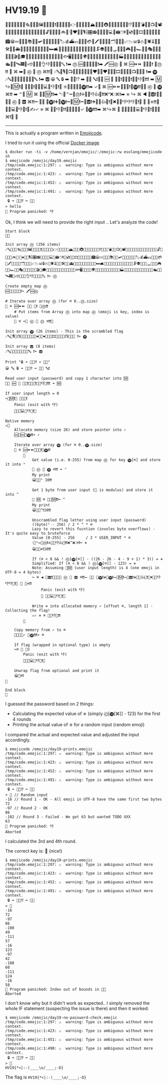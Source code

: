# HV19.19 🎅

🏁🍇🎶🔤🐇🦁🍟🗞🍰📘🥖🖼🚩🥩😵⛺❗️🥐😀🍉🥞🏁👉️🧀🍎🍪🚀🙋🏔🍊😛🐔🚇🔷🎶📄🍦📩🍋💩⁉️🍄🥜🦖💣🎄🥨📺🥯📽🍖🐠📘👄🍔🍕🐖🌭🍷🦑🍴⛪🤧🌟🔓🔥🎁🧦🤬🚲🔔🕯🥶❤️💎📯🎙🎚🎛📻📱🔋😈🔌💻🐬🖨🖱🖲💾💿🧮🎥🎞🔎💡🔦🏮📔📖🏙😁💤👻🛴📙📚🥓📓🛩📜📰😂🍇🚕🔖🏷💰⛴💴💸🚁🥶💳😎🖍🚎🥳📝📁🗂🥴📅📇📈📉📊🔒⛄🌰🕷⏳📗🔨🛠🧲🐧🚑🧪🐋🧬🔬🔭📡🤪🚒💉💊🛏🛋🚽🚿🧴🧷🍩🧹🧺😺🧻🚚🧯😇🚬🗜👽🔗🧰🎿🛷🥌🎯🎱🎮🎰🎲🏎🥵🧩🎭🎨🧵🧶🎼🎤🥁🎬🏹🎓🍾💐🍞🔪💥🐉🚛🦕🔐🍗🤠🐳🧫🐟🖥🐡🌼🤢🌷🌍🌈✨🎍🌖🤯🐝🦠🦋🤮🌋🏥🏭🗽⛲💯🌁🌃🚌📕🚜🛁🛵🚦🚧⛵🛳💺🚠🛰🎆🤕💀🤓🤡👺🤖👌👎🧠👀😴🖤🔤 ❗️➡️ ㉓ 🆕🍯🐚🔢🍆🐸❗️➡️ 🖍🆕㊷ 🔂 ⌘ 🆕⏩⏩ 🐔🍨🍆❗️ 🐔㉓❗️❗️ 🍇 ⌘ ➡️🐽 ㊷ 🐽 ㉓ ⌘❗️❗️🍉 🎶🔤🍴🎙🦖📺🍉📘🍖📜🔔🌟🦑❤️💩🔋❤️🔔🍉📩🎞🏮🌟💾⛪📺🥯🥳🔤 ❗️➡️ 🅜 🎶🔤💐🐡🧰🎲🤓🚚🧩🤡🔤 ❗️➡️ 🅼 😀 🔤 🔒 ➡️ 🎅🏻⁉️ ➡️ 🎄🚩 🔤❗️📇🔪 🆕 🔡 👂🏼❗️🐔🍨🍆❗️🐔🍨👎🍆❗️❗️❗️ ➡️ 🄼 ↪️🐔🄼❗️🙌 🐔🍨🍆❗️🍇🤯🐇💻🔤👎🔤❗️🍉 ☣️🍇🆕🧠🆕🐔🅜❗️❗️➡️ ✓🔂 ⌘ 🆕⏩⏩🐔🍨🍆❗️🐔🅜❗️❗️🍇🐽 ㊷ 🐽 🅜 ⌘❗️❗️ ➡️ ⌃🐽 🄼 ⌘ 🚮🐔🄼❗️❗️➡️ ^💧🍺⌃➖🐔㉓❗️➗🐔🍨👎👍🍆❗️❗️❌^❌💧⌘❗️➡️ ⎈ ↪️ ⌘ ◀ 🐔🅼❗️🤝❎🍺🐽 ㊷ 🐽 🅼 ⌘❗️❗️➖ 🤜🤜 🐔🅜❗️➕🐔🅜❗️➖🐔🄼❗️➖🐔🅼❗️➕🐔🍨👍🍆❗️🤛✖🐔🍨👎👎👎🍆❗️🤛 🙌 🔢⎈❗️❗️🍇 🤯🐇💻🔤👎🔤❗️🍉✍✓ ⎈ ⌘ 🐔🍨👎🍆❗️❗️🍉🔡🆕📇🧠✓ 🐔🅜❗️❗️❗️➡️ ⌘↪️⌘ 🙌 🤷‍♀️🍇🤯🐇💻🔤👎🔤❗️🍉😀🍺⌘❗️🍉 🍉

---

This is actually a program written in [Emojicode](https://www.emojicode.org/).

I tried to run it using the official [Docker image](https://hub.docker.com/r/esolang/emojicode)
```
$ docker run -ti -v /home/vernjan/emojic/:/emojic:rw esolang/emojicode sh
$ emojicode /emojic/day19.emojic
/tmp/code.emojic:1:297: ⚠️  warning: Type is ambiguous without more context.
/tmp/code.emojic:1:423: ⚠️  warning: Type is ambiguous without more context.
/tmp/code.emojic:1:452: ⚠️  warning: Type is ambiguous without more context.
/tmp/code.emojic:1:491: ⚠️  warning: Type is ambiguous without more context.
 🔒 ➡️ 🎅🏻⁉️ ➡️ 🎄🚩
> hello
🤯 Program panicked: 👎
```

Ok, I think we will need to provide the right input .. Let's analyze the code!

```
Start block
🏁🍇

Init array ㉓ (256 items)
🎶🔤🐇🦁🍟🗞🍰📘🥖🖼🚩🥩😵⛺❗️🥐😀🍉🥞🏁👉️🧀🍎🍪🚀🙋🏔🍊😛🐔🚇🔷🎶📄🍦📩🍋💩⁉️🍄🥜🦖💣🎄🥨📺🥯📽🍖🐠📘👄🍔🍕🐖🌭🍷🦑🍴⛪🤧🌟🔓🔥🎁🧦🤬🚲🔔🕯🥶❤️💎📯🎙🎚🎛📻📱🔋😈🔌💻🐬🖨🖱🖲💾💿🧮🎥🎞🔎💡🔦🏮📔📖🏙😁💤👻🛴📙📚🥓📓🛩📜📰😂🍇🚕🔖🏷💰⛴💴💸🚁🥶💳😎🖍🚎🥳📝📁🗂🥴📅📇📈📉📊🔒⛄🌰🕷⏳📗🔨🛠🧲🐧🚑🧪🐋🧬🔬🔭📡🤪🚒💉💊🛏🛋🚽🚿🧴🧷🍩🧹🧺😺🧻🚚🧯😇🚬🗜👽🔗🧰🎿🛷🥌🎯🎱🎮🎰🎲🏎🥵🧩🎭🎨🧵🧶🎼🎤🥁🎬🏹🎓🍾💐🍞🔪💥🐉🚛🦕🔐🍗🤠🐳🧫🐟🖥🐡🌼🤢🌷🌍🌈✨🎍🌖🤯🐝🦠🦋🤮🌋🏥🏭🗽⛲💯🌁🌃🚌📕🚜🛁🛵🚦🚧⛵🛳💺🚠🛰🎆🤕💀🤓🤡👺🤖👌👎🧠👀😴🖤🔤 ❗️➡️ ㉓

Create empty map ㊷
🆕🍯🐚🔢🍆🐸❗️➡️ 🖍🆕㊷ 

# Iterate over array ㉓ (for ⌘ 0..㉓.size)
🔂 ⌘ 🆕⏩⏩ 🐔🍨 🍆❗️ 🐔㉓❗️❗️ 
    # Put items from Array ㉓ into map ㊷ (emoji is key, index is value)
    🍇 ⌘ ➡️🐽 ㊷ 🐽 ㉓ ⌘❗️❗️🍉

Init array 🅜 (26 items) - This is the scrambled flag
🎶🔤🍴🎙🦖📺🍉📘🍖📜🔔🌟🦑❤️💩🔋❤️🔔🍉📩🎞🏮🌟💾⛪📺🥯🥳🔤 ❗️➡️ 🅜 

Init array 🅼 (8 items)
🎶🔤💐🐡🧰🎲🤓🚚🧩🤡🔤 ❗️➡️ 🅼

Print "🔒 ➡️ 🎅🏻⁉️ ➡️ 🎄🚩"
😀 🔤 🔒 ➡️ 🎅🏻⁉️ ➡️ 🎄🚩 🔤❗️

Read user input (password) and copy 1 character into 🄼
📇🔪 🆕 🔡 👂🏼❗️🐔🍨🍆❗️🐔🍨👎🍆❗️❗️❗️ ➡️ 🄼

If user input length = 0
↪️🐔🄼❗️🙌 🐔🍨🍆❗️
    Panic (exit with 👎)
    🍇🤯🐇💻🔤👎🔤❗️🍉

Native memory
☣️🍇
    Allocate memory (size 26) and store pointer into ✓
    🆕🧠🆕🐔🅜❗️❗️➡️ ✓

    Iterate over array 🅜 (for ⌘ 0..🅜.size)
    🔂 ⌘ 🆕⏩⏩🐔🍨🍆❗️🐔🅜❗️❗️
        🍇
            Get value (i.e. 0-255) from map ㊷ for key 🅜[⌘] and store it into ⌃
            🐽 ㊷ 🐽 🅜 ⌘❗️❗️ ➡️ ⌃
            My print
            😀🔡🍺⌃ 10❗️❗️

            Get 1 byte from user input (🚮 is modulus) and store it into ^
            🐽 🄼 ⌘ 🚮🐔🄼❗️❗️➡️ ^
            My print
            😀🔡🔢^❗️10❗️❗️

            Unscrambled flag letter using user input (password)
            ((byte)⌃ - 256) / 2 * ^ * ⌘
            Lazy to revert this fucntion (involes byte overflows) - It's quite easy to bruteforce 
            Value [0-255] - 256     / 2 * USER_INPUT * ⌘         
            💧🍺⌃➖🐔㉓❗️➗🐔🍨👎👍🍆❗️❗️❌^❌💧⌘❗️➡️ ⎈
            😀🔡🔢⎈❗️10❗️❗️
        
            If (⌘ < 8 && ! ㊷[🅜[⌘]] - ((26 - 26 - 4 - 9 + 1) * 3)) = ⎈ 
            Simplified: If (⌘ < 8 && ! ㊷[🅜[⌘]] - 123) = ⎈ 
            Note: Assuming 🐔🄼 (user input length) is 4 (one emoji in UTF-8 = 4 bytes)
            ↪️ ⌘ ◀ 🐔🅼❗️🤝❎🍺🐽 ㊷ 🐽 🅼 ⌘❗️❗️➖ 🤜🤜 🐔🅜❗️➕🐔🅜❗️➖🐔🄼❗️➖🐔🅼❗️➕🐔🍨👍🍆❗️🤛✖🐔🍨👎👎👎🍆❗️🤛 🙌 🔢⎈❗️❗️
                Panic (exit with 👎)
                🍇 🤯🐇💻🔤👎🔤❗️🍉
            
            Write ⎈ into allocated memory ✓ [offset ⌘, length 1] - Collecting the flag!
            ✍✓ ⎈ ⌘ 🐔🍨👎🍆❗️❗️
        🍉
    
    Copy memory from ✓ to ⌘
    🔡🆕📇🧠✓ 🐔🅜❗️❗️❗️➡️ ⌘
    
    If flag (wrapped in optional type) is empty
    ↪️⌘ 🙌 🤷‍♀️
        Panic (exit with 👎)
        🍇🤯🐇💻🔤👎🔤❗️🍉
    
    Unwrap flag from optional and print it
    😀🍺⌘❗️
🍉 

End block  
🍉
```

I guessed the password based on 2 things:
- Calculating the expected value of ⎈ (simply ㊷[🅜[⌘]] - 123) for the first 4 rounds
- Printing the actual value of ⎈ for a random input (random emoji)

I compared the actual and expected value and adjusted the input accordingly.

```
$ emojicode /emojic/day19-prints.emojic
/tmp/code.emojic:1:297: ⚠️  warning: Type is ambiguous without more context.
/tmp/code.emojic:1:423: ⚠️  warning: Type is ambiguous without more context.
/tmp/code.emojic:1:452: ⚠️  warning: Type is ambiguous without more context.
/tmp/code.emojic:1:491: ⚠️  warning: Type is ambiguous without more context.
 🔒 ➡️ 🎅🏻⁉️ ➡️ 🎄🚩
> 🚩 // Random input
-16 // Round 1 - OK - All emoji in UTF-8 have the same first two bytes
72
-97 // Round 2 - OK
86
-102 // Round 3 - Failed - We got 63 but wanted TODO XXX 
63
🤯 Program panicked: 👎
Aborted
```

I calculated the 3rd and 4th round.

The correct key is: 🔑 (nice!)
```
$ emojicode /emojic/day19-prints.emojic
/tmp/code.emojic:1:297: ⚠️  warning: Type is ambiguous without more context.
/tmp/code.emojic:1:423: ⚠️  warning: Type is ambiguous without more context.
/tmp/code.emojic:1:452: ⚠️  warning: Type is ambiguous without more context.
/tmp/code.emojic:1:491: ⚠️  warning: Type is ambiguous without more context.
 🔒 ➡️ 🎅🏻⁉️ ➡️ 🎄🚩
> 🔑
-16
72
-97
86
-108
49
-111
57
-16
123
-97
42
-108
60
-111
124
-16
58
🤯 Program panicked: Index out of bounds in 🍨🐽
Aborted
```

I don't know why but it didn't work as expected.. I simply removed the whole IF statement
(suspecting the issue is there) and then it worked:
```
$ emojicode /emojic/day19-no-password-check.emojic
/tmp/code.emojic:1:297: ⚠️  warning: Type is ambiguous without more context.
/tmp/code.emojic:1:423: ⚠️  warning: Type is ambiguous without more context.
/tmp/code.emojic:1:451: ⚠️  warning: Type is ambiguous without more context.
/tmp/code.emojic:1:490: ⚠️  warning: Type is ambiguous without more context.
 🔒 ➡️ 🎅🏻⁉️ ➡️ 🎄🚩
> 🔑
HV19{*<|:-)____\o/____;-D}
```

The flag is `HV19{*<|:-)____\o/____;-D}`